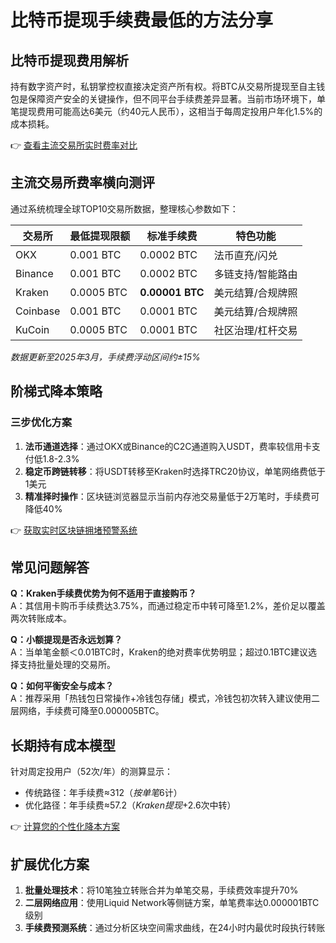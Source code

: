 # 比特币提现手续费最低的方法分享

## 比特币提现费用解析
持有数字资产时，私钥掌控权直接决定资产所有权。将BTC从交易所提现至自主钱包是保障资产安全的关键操作，但不同平台手续费差异显著。当前市场环境下，单笔提现费用可能高达6美元（约40元人民币），这相当于每周定投用户年化1.5%的成本损耗。

👉 [查看主流交易所实时费率对比](https://bit.ly/okx_welcome)

## 主流交易所费率横向测评
通过系统梳理全球TOP10交易所数据，整理核心参数如下：

| 交易所   | 最低提现限额 | 标准手续费 | 特色功能              |
|----------|--------------|------------|-----------------------|
| OKX      | 0.001 BTC    | 0.0002 BTC | 法币直充/闪兑         |
| Binance  | 0.001 BTC    | 0.0002 BTC | 多链支持/智能路由     |
| Kraken   | 0.0005 BTC   | **0.00001 BTC** | 美元结算/合规牌照   |
| Coinbase | 0.001 BTC    | 0.0001 BTC | 美元结算/合规牌照     |
| KuCoin   | 0.0005 BTC   | 0.0001 BTC | 社区治理/杠杆交易     |

*数据更新至2025年3月，手续费浮动区间约±15%*

## 阶梯式降本策略
### 三步优化方案
1. **法币通道选择**：通过OKX或Binance的C2C通道购入USDT，费率较信用卡支付低1.8-2.3%
2. **稳定币跨链转移**：将USDT转移至Kraken时选择TRC20协议，单笔网络费低于1美元
3. **精准择时操作**：区块链浏览器显示当前内存池交易量低于2万笔时，手续费可降低40%

👉 [获取实时区块链拥堵预警系统](https://bit.ly/okx_welcome)

## 常见问题解答
**Q：Kraken手续费优势为何不适用于直接购币？**  
A：其信用卡购币手续费达3.75%，而通过稳定币中转可降至1.2%，差价足以覆盖两次转账成本。

**Q：小额提现是否永远划算？**  
A：当单笔金额＜0.01BTC时，Kraken的绝对费率优势明显；超过0.1BTC建议选择支持批量处理的交易所。

**Q：如何平衡安全与成本？**  
A：推荐采用「热钱包日常操作+冷钱包存储」模式，冷钱包初次转入建议使用二层网络，手续费可降至0.000005BTC。

## 长期持有成本模型
针对周定投用户（52次/年）的测算显示：
- 传统路径：年手续费≈$312（按单笔$6计）
- 优化路径：年手续费≈$57.2（Kraken提现+$2.6次中转）

👉 [计算您的个性化降本方案](https://bit.ly/okx_welcome)

## 扩展优化方案
1. **批量处理技术**：将10笔独立转账合并为单笔交易，手续费效率提升70%
2. **二层网络应用**：使用Liquid Network等侧链方案，单笔费率达0.000001BTC级别
3. **手续费预测系统**：通过分析区块空间需求曲线，在24小时内最优时段执行转账
